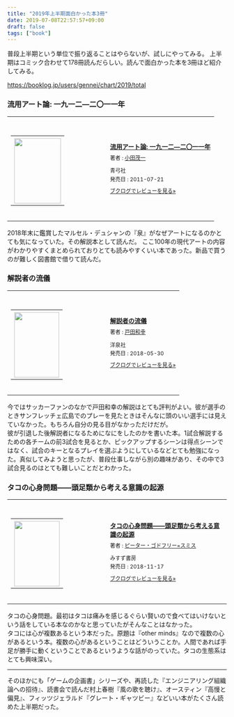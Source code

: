 ```yaml
---
title: "2019年上半期面白かった本3冊"
date: 2019-07-08T22:57:57+09:00
draft: false
tags: ["book"]
---
```


普段上半期という単位で振り返ることはやらないが、試しにやってみる。
上半期はコミック合わせて178冊読んだらしい。読んで面白かった本を3冊ほど紹介してみる。

<!--more-->

https://booklog.jp/users/gennei/chart/2019/total

### 流用アート論: 一九一二―二〇一一年

<div class="booklog_html"><table><tr><td class="booklog_html_image"><div style="background:url(https://booklog.jp/common/buildhtml/wood/images/top.gif) no-repeat right;width:200px;height:25px;"></div><table cellpadding="0" cellspacing="0" border="0" width="200"><tr><td background="https://booklog.jp/common/buildhtml/wood/images/main.gif" height="160" style="vertical-align:bottom;text-align:center;line-height:0;"><a href="https://www.amazon.co.jp/%E6%B5%81%E7%94%A8%E3%82%A2%E3%83%BC%E3%83%88%E8%AB%96-%E4%B8%80%E4%B9%9D%E4%B8%80%E4%BA%8C%E2%80%95%E4%BA%8C%E3%80%87%E4%B8%80%E4%B8%80%E5%B9%B4-%E5%B0%8F%E7%94%B0-%E8%8C%82%E4%B8%80/dp/4787273086?SubscriptionId=0AVSM5SVKRWTFMG7ZR82&tag=gennei-22&linkCode=xm2&camp=2025&creative=165953&creativeASIN=4787273086" target="_blank"><img src="https://images-fe.ssl-images-amazon.com/images/I/519qakQ9KyL._SL160_.jpg" width="107" height="150" style="border:0;border-radius:0;" /></a></td></tr></table><div style="background:url(https://booklog.jp/common/buildhtml/wood/images/bottom.gif) no-repeat;width:200px;height:15px;"></div></td><td class="booklog_html_info" style="padding-left:20px;"><div class="booklog_html_title" style="margin-bottom:10px;font-size:14px;font-weight:bold;"><a href="https://www.amazon.co.jp/%E6%B5%81%E7%94%A8%E3%82%A2%E3%83%BC%E3%83%88%E8%AB%96-%E4%B8%80%E4%B9%9D%E4%B8%80%E4%BA%8C%E2%80%95%E4%BA%8C%E3%80%87%E4%B8%80%E4%B8%80%E5%B9%B4-%E5%B0%8F%E7%94%B0-%E8%8C%82%E4%B8%80/dp/4787273086?SubscriptionId=0AVSM5SVKRWTFMG7ZR82&tag=gennei-22&linkCode=xm2&camp=2025&creative=165953&creativeASIN=4787273086" target="_blank">流用アート論: 一九一二―二〇一一年</a></div><div style="margin-bottom:10px;"><div class="booklog_html_author" style="margin-bottom:15px;font-size:12px;line-height:1.2em">著者 : <a href="https://booklog.jp/author/%E5%B0%8F%E7%94%B0%E8%8C%82%E4%B8%80" target="_blank">小田茂一</a></div><div class="booklog_html_manufacturer" style="margin-bottom:5px;font-size:12px;line-height:1.2em">青弓社</div><div class="booklog_html_release" style="font-size:12px;line-height:1.2em">発売日 : 2011-07-21</div></div><div class="booklog_html_link_amazon"><a href="https://booklog.jp/item/1/4787273086" style="font-size:12px;" target="_blank">ブクログでレビューを見る»</a></div></td></tr></table></div>

2018年末に鑑賞したマルセル・デュシャンの『泉』がなぜアートになるのかとても気になっていた。その解説本として読んだ。
ここ100年の現代アートの内容がわかりやすくまとめられておりとても読みやすくいい本であった。新品で買うのが難しく図書館で借りて読んだ。

### 解説者の流儀

<div class="booklog_html"><table><tr><td class="booklog_html_image"><div style="background:url(https://booklog.jp/common/buildhtml/wood/images/top.gif) no-repeat right;width:200px;height:25px;"></div><table cellpadding="0" cellspacing="0" border="0" width="200"><tr><td background="https://booklog.jp/common/buildhtml/wood/images/main.gif" height="160" style="vertical-align:bottom;text-align:center;line-height:0;"><a href="https://www.amazon.co.jp/%E8%A7%A3%E8%AA%AC%E8%80%85%E3%81%AE%E6%B5%81%E5%84%80-%E6%88%B8%E7%94%B0-%E5%92%8C%E5%B9%B8/dp/480031481X?SubscriptionId=0AVSM5SVKRWTFMG7ZR82&tag=gennei-22&linkCode=xm2&camp=2025&creative=165953&creativeASIN=480031481X" target="_blank"><img src="https://images-fe.ssl-images-amazon.com/images/I/51-rVcW-YdL._SL160_.jpg" width="103" height="150" style="border:0;border-radius:0;" /></a></td></tr></table><div style="background:url(https://booklog.jp/common/buildhtml/wood/images/bottom.gif) no-repeat;width:200px;height:15px;"></div></td><td class="booklog_html_info" style="padding-left:20px;"><div class="booklog_html_title" style="margin-bottom:10px;font-size:14px;font-weight:bold;"><a href="https://www.amazon.co.jp/%E8%A7%A3%E8%AA%AC%E8%80%85%E3%81%AE%E6%B5%81%E5%84%80-%E6%88%B8%E7%94%B0-%E5%92%8C%E5%B9%B8/dp/480031481X?SubscriptionId=0AVSM5SVKRWTFMG7ZR82&tag=gennei-22&linkCode=xm2&camp=2025&creative=165953&creativeASIN=480031481X" target="_blank">解説者の流儀</a></div><div style="margin-bottom:10px;"><div class="booklog_html_author" style="margin-bottom:15px;font-size:12px;line-height:1.2em">著者 : <a href="https://booklog.jp/author/%E6%88%B8%E7%94%B0%E5%92%8C%E5%B9%B8" target="_blank">戸田和幸</a></div><div class="booklog_html_manufacturer" style="margin-bottom:5px;font-size:12px;line-height:1.2em">洋泉社</div><div class="booklog_html_release" style="font-size:12px;line-height:1.2em">発売日 : 2018-05-30</div></div><div class="booklog_html_link_amazon"><a href="https://booklog.jp/item/1/480031481X" style="font-size:12px;" target="_blank">ブクログでレビューを見る»</a></div></td></tr></table></div>

今ではサッカーファンのなかで戸田和幸の解説はとても評判がよい。彼が選手のときサンフレッチェ広島でのプレーを見たときはそんなに頭のいい選手には見えていなかった。もちろん自分の見る目がなかっただけだが。  
彼が引退した後解説者になるためになにをしたのかを書いた本。1試合解説するための各チームの前3試合を見るとか、ピックアップするシーンは得点シーンではなく、試合のキーとなるプレイを選ぶようにしているなどとても勉強になった。真似してみようと思ったが、普段仕事しながら別の趣味があり、その中で3試合見るのはとても難しいことだとわかった。

### タコの心身問題――頭足類から考える意識の起源

<div class="booklog_html"><table><tr><td class="booklog_html_image"><div style="background:url(https://booklog.jp/common/buildhtml/wood/images/top.gif) no-repeat right;width:200px;height:25px;"></div><table cellpadding="0" cellspacing="0" border="0" width="200"><tr><td background="https://booklog.jp/common/buildhtml/wood/images/main.gif" height="160" style="vertical-align:bottom;text-align:center;line-height:0;"><a href="https://www.amazon.co.jp/%E3%82%BF%E3%82%B3%E3%81%AE%E5%BF%83%E8%BA%AB%E5%95%8F%E9%A1%8C%E2%80%95%E2%80%95%E9%A0%AD%E8%B6%B3%E9%A1%9E%E3%81%8B%E3%82%89%E8%80%83%E3%81%88%E3%82%8B%E6%84%8F%E8%AD%98%E3%81%AE%E8%B5%B7%E6%BA%90-%E3%83%94%E3%83%BC%E3%82%BF%E3%83%BC%E3%83%BB%E3%82%B4%E3%83%89%E3%83%95%E3%83%AA%E3%83%BC-%E3%82%B9%E3%83%9F%E3%82%B9/dp/462208757X?SubscriptionId=0AVSM5SVKRWTFMG7ZR82&tag=gennei-22&linkCode=xm2&camp=2025&creative=165953&creativeASIN=462208757X" target="_blank"><img src="https://images-fe.ssl-images-amazon.com/images/I/514hMAvUClL._SL160_.jpg" width="104" height="150" style="border:0;border-radius:0;" /></a></td></tr></table><div style="background:url(https://booklog.jp/common/buildhtml/wood/images/bottom.gif) no-repeat;width:200px;height:15px;"></div></td><td class="booklog_html_info" style="padding-left:20px;"><div class="booklog_html_title" style="margin-bottom:10px;font-size:14px;font-weight:bold;"><a href="https://www.amazon.co.jp/%E3%82%BF%E3%82%B3%E3%81%AE%E5%BF%83%E8%BA%AB%E5%95%8F%E9%A1%8C%E2%80%95%E2%80%95%E9%A0%AD%E8%B6%B3%E9%A1%9E%E3%81%8B%E3%82%89%E8%80%83%E3%81%88%E3%82%8B%E6%84%8F%E8%AD%98%E3%81%AE%E8%B5%B7%E6%BA%90-%E3%83%94%E3%83%BC%E3%82%BF%E3%83%BC%E3%83%BB%E3%82%B4%E3%83%89%E3%83%95%E3%83%AA%E3%83%BC-%E3%82%B9%E3%83%9F%E3%82%B9/dp/462208757X?SubscriptionId=0AVSM5SVKRWTFMG7ZR82&tag=gennei-22&linkCode=xm2&camp=2025&creative=165953&creativeASIN=462208757X" target="_blank">タコの心身問題――頭足類から考える意識の起源</a></div><div style="margin-bottom:10px;"><div class="booklog_html_author" style="margin-bottom:15px;font-size:12px;line-height:1.2em">著者 : <a href="https://booklog.jp/author/%E3%83%94%E3%83%BC%E3%82%BF%E3%83%BC%E3%83%BB%E3%82%B4%E3%83%89%E3%83%95%E3%83%AA%E3%83%BC%3D%E3%82%B9%E3%83%9F%E3%82%B9" target="_blank">ピーター・ゴドフリー=スミス</a></div><div class="booklog_html_manufacturer" style="margin-bottom:5px;font-size:12px;line-height:1.2em">みすず書房</div><div class="booklog_html_release" style="font-size:12px;line-height:1.2em">発売日 : 2018-11-17</div></div><div class="booklog_html_link_amazon"><a href="https://booklog.jp/item/1/462208757X" style="font-size:12px;" target="_blank">ブクログでレビューを見る»</a></div></td></tr></table></div>

タコの心身問題。最初はタコは痛みを感じるぐらい賢いので食べてはいけないという話をしている本なのかなと思っていたがそんなことはなかった。  
タコには心が複数あるという本だった。原題は『other minds』なので複数の心があるという本。複数の心があるということはどういうことか。人間であれば手足が勝手に動くということであるというような話がのっていた。タコの生態系はとても興味深い。

---

そのほかにも「ゲームの企画書」シリーズや、再読した『エンジニアリング組織論への招待』、読書会で読んだ村上春樹『風の歌を聴け』、オースティン『高慢と偏見』、フィッツジェラルド『グレート・ギャツビー』などいい本がたくさん読めた上半期だった。
